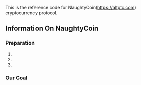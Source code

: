 This is the reference code for NaughtyCoin(https://altptc.com) cryptocurrency protocol.

## Information On NaughtyCoin

### Preparation

1. 
2. 
3. 



### Our Goal
